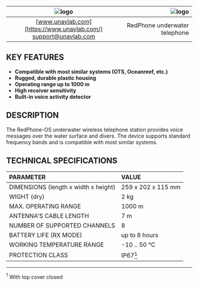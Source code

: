 | ![logo](https://ucnl.github.io/documentation/sm_logo.png) | ![logo](https://ucnl.github.io/documentation/redphone_os.png) |
| :---: | ---: |
| [www.unavlab.com](https://www.unavlab.com/) <br/> [support@unavlab.com](mailto:support@unavlab.com) | RedPhone underwater telephone |


## KEY FEATURES

* **Compatible with most similar systems (OTS, Oceanreef, etc.)**
* **Rugged, durable plastic housing**
* **Operating range up to 1000 m**
* **High receiver sensitivity**
* **Built-in voice activity detector**

## DESCRIPTION

The RedPhone-OS underwater wireless telephone station provides voice messages over the water surface and divers. The device supports 
standard frequency bands and is compatible with most similar systems. 
  
<div style="page-break-after: always;"></div>

## TECHNICAL SPECIFICATIONS

| PARAMETER                                 | VALUE |
| :--- | :--- |
| DIMENSIONS (length х width х height)      | 259 x 202 x 115 mm |
| WIGHT (dry)                               | 2 kg |
| MAX. OPERATING RANGE                      | 1000 m |
| ANTENNA'S CABLE LENGTH                    | 7 m |
| NUMBER OF SUPPORTED CHANNELS              | 8 |
| BATTERY LIFE (RX MODE)                    | up to 8 hours |
| WORKING TEMPERATURE RANGE                 | -10 .. 50 °С |
| PROTECTION CLASS                          | IP67[<sup>1</sup>](#footnote1) |

________________
<a name="footnote1"><sup>1</sup></a> With top cover closed
